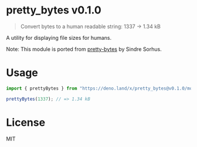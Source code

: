 # pretty_bytes v0.1.0

> Convert bytes to a human readable string: 1337 → 1.34 kB

A utility for displaying file sizes for humans.

Note: This module is ported from
[pretty-bytes](https://github.com/sindresorhus/pretty-bytes) by Sindre Sorhus.

# Usage

```ts
import { prettyBytes } from "https://deno.land/x/pretty_bytes@v0.1.0/mod.ts";

prettyBytes(1337); // => 1.34 kB
```

# License

MIT

